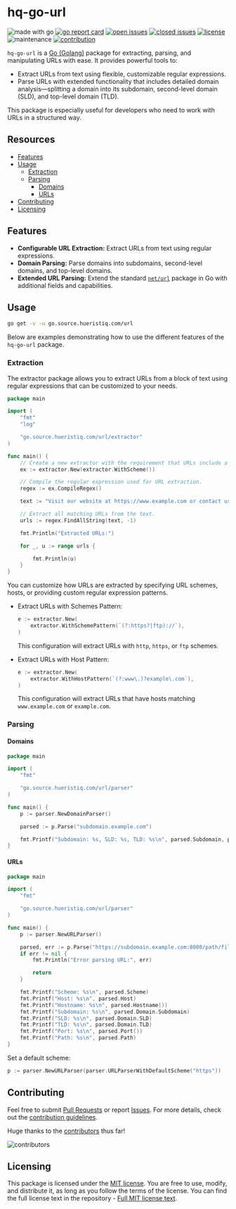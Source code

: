 # hq-go-url

![made with go](https://img.shields.io/badge/made%20with-Go-1E90FF.svg) [![go report card](https://goreportcard.com/badge/github.com/hueristiq/hq-go-url)](https://goreportcard.com/report/github.com/hueristiq/hq-go-url) [![open issues](https://img.shields.io/github/issues-raw/hueristiq/hq-go-url.svg?style=flat&color=1E90FF)](https://github.com/hueristiq/hq-go-url/issues?q=is:issue+is:open) [![closed issues](https://img.shields.io/github/issues-closed-raw/hueristiq/hq-go-url.svg?style=flat&color=1E90FF)](https://github.com/hueristiq/hq-go-url/issues?q=is:issue+is:closed) [![license](https://img.shields.io/badge/license-MIT-gray.svg?color=1E90FF)](https://github.com/hueristiq/hq-go-url/blob/master/LICENSE) ![maintenance](https://img.shields.io/badge/maintained%3F-yes-1E90FF.svg) [![contribution](https://img.shields.io/badge/contributions-welcome-1E90FF.svg)](https://github.com/hueristiq/hq-go-url/blob/master/CONTRIBUTING.md)

`hq-go-url` is a [Go (Golang)](http://golang.org/) package for extracting, parsing, and manipulating URLs with ease. It provides powerful tools to:

* Extract URLs from text using flexible, customizable regular expressions.
* Parse URLs with extended functionality that includes detailed domain analysis—splitting a domain into its subdomain, second-level domain (SLD), and top-level domain (TLD).

This package is especially useful for developers who need to work with URLs in a structured way.

## Resources

* [Features](#features)
* [Usage](#usage)
	* [Extraction](#extraction)
	* [Parsing](#parsing)
		* [Domains](#domains)
		* [URLs](#urls)
* [Contributing](#contributing)
* [Licensing](#licensing)

## Features

* **Configurable URL Extraction:** Extract URLs from text using regular expressions.
* **Domain Parsing:** Parse domains into subdomains, second-level domains, and top-level domains.
* **Extended URL Parsing:** Extend the standard [`net/url`](https://pkg.go.dev/net/url) package in Go with additional fields and capabilities.

## Usage

```bash
go get -v -u go.source.hueristiq.com/url
```

Below are examples demonstrating how to use the different features of the `hq-go-url` package.

### Extraction

The extractor package allows you to extract URLs from a block of text using regular expressions that can be customized to your needs.

```go
package main

import (
    "fmt"
    "log"

    "go.source.hueristiq.com/url/extractor"
)

func main() {
    // Create a new extractor with the requirement that URLs include a scheme.
    ex := extractor.New(extractor.WithScheme())

    // Compile the regular expression used for URL extraction.
    regex := ex.CompileRegex()

    text := "Visit our website at https://www.example.com or contact us at info@example.com."

    // Extract all matching URLs from the text.
    urls := regex.FindAllString(text, -1)

    fmt.Println("Extracted URLs:")

    for _, u := range urls {

        fmt.Println(u)
    }
}
```

You can customize how URLs are extracted by specifying URL schemes, hosts, or providing custom regular expression patterns.

* Extract URLs with Schemes Pattern:

	```go
	e := extractor.New(
		extractor.WithSchemePattern(`(?:https?|ftp)://`),
	)
	```

	This configuration will extract URLs with `http`, `https`, or `ftp` schemes.

* Extract URLs with Host Pattern:

	```go
	e := extractor.New(
		extractor.WithHostPattern(`(?:www\.)?example\.com`),
	)

	```

	This configuration will extract URLs that have hosts matching `www.example.com` or `example.com`.

### Parsing

#### Domains

```go
package main

import (
	"fmt"

	"go.source.hueristiq.com/url/parser"
)

func main() {
	p := parser.NewDomainParser()

	parsed := p.Parse("subdomain.example.com")

	fmt.Printf("Subdomain: %s, SLD: %s, TLD: %s\n", parsed.Subdomain, parsed.SLD, parsed.TLD)
}
```

#### URLs

```go
package main

import (
	"fmt"

	"go.source.hueristiq.com/url/parser"
)

func main() {
	p := parser.NewURLParser()

	parsed, err := p.Parse("https://subdomain.example.com:8080/path/file.txt")
	if err != nil {
		fmt.Println("Error parsing URL:", err)

		return
	}

	fmt.Printf("Scheme: %s\n", parsed.Scheme)
	fmt.Printf("Host: %s\n", parsed.Host)
	fmt.Printf("Hostname: %s\n", parsed.Hostname())
	fmt.Printf("Subdomain: %s\n", parsed.Domain.Subdomain)
	fmt.Printf("SLD: %s\n", parsed.Domain.SLD)
	fmt.Printf("TLD: %s\n", parsed.Domain.TLD)
	fmt.Printf("Port: %s\n", parsed.Port())
	fmt.Printf("Path: %s\n", parsed.Path)
}
```

Set a default scheme:

```go
p := parser.NewURLParser(parser.URLParserWithDefaultScheme("https"))
```

## Contributing

Feel free to submit [Pull Requests](https://github.com/hueristiq/hq-go-url/pulls) or report [Issues](https://github.com/hueristiq/hq-go-url/issues). For more details, check out the [contribution guidelines](https://github.com/hueristiq/hq-go-url/blob/master/CONTRIBUTING.md).

Huge thanks to the [contributors](https://github.com/hueristiq/hq-go-url/graphs/contributors) thus far!

![contributors](https://contrib.rocks/image?repo=hueristiq/hq-go-url&max=500)

## Licensing

This package is licensed under the [MIT license](https://opensource.org/license/mit). You are free to use, modify, and distribute it, as long as you follow the terms of the license. You can find the full license text in the repository - [Full MIT license text](https://github.com/hueristiq/hq-go-url/blob/master/LICENSE).